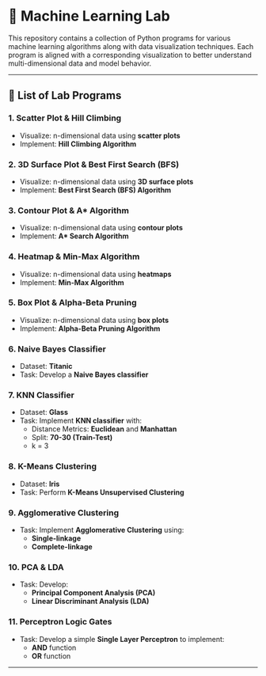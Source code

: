 # 🧠 Machine Learning Lab

This repository contains a collection of Python programs for various machine learning algorithms along with data visualization techniques. Each program is aligned with a corresponding visualization to better understand multi-dimensional data and model behavior.

---

## 📜 List of Lab Programs

### 1. Scatter Plot & Hill Climbing
- Visualize: n-dimensional data using **scatter plots**
- Implement: **Hill Climbing Algorithm**

### 2. 3D Surface Plot & Best First Search (BFS)
- Visualize: n-dimensional data using **3D surface plots**
- Implement: **Best First Search (BFS) Algorithm**

### 3. Contour Plot & A* Algorithm
- Visualize: n-dimensional data using **contour plots**
- Implement: **A\* Search Algorithm**

### 4. Heatmap & Min-Max Algorithm
- Visualize: n-dimensional data using **heatmaps**
- Implement: **Min-Max Algorithm**

### 5. Box Plot & Alpha-Beta Pruning
- Visualize: n-dimensional data using **box plots**
- Implement: **Alpha-Beta Pruning Algorithm**

### 6. Naive Bayes Classifier
- Dataset: **Titanic**
- Task: Develop a **Naive Bayes classifier**

### 7. KNN Classifier
- Dataset: **Glass**
- Task: Implement **KNN classifier** with:
  - Distance Metrics: **Euclidean** and **Manhattan**
  - Split: **70-30 (Train-Test)**
  - k = 3

### 8. K-Means Clustering
- Dataset: **Iris**
- Task: Perform **K-Means Unsupervised Clustering**

### 9. Agglomerative Clustering
- Task: Implement **Agglomerative Clustering** using:
  - **Single-linkage**
  - **Complete-linkage**

### 10. PCA & LDA
- Task: Develop:
  - **Principal Component Analysis (PCA)**
  - **Linear Discriminant Analysis (LDA)**

### 11. Perceptron Logic Gates
- Task: Develop a simple **Single Layer Perceptron** to implement:
  - **AND** function
  - **OR** function

---

